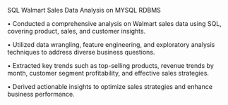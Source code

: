 SQL
Walmart Sales Data Analysis on MYSQL RDBMS

• Conducted a comprehensive analysis on Walmart sales data using SQL, covering product, sales, and customer insights.

• Utilized data wrangling, feature engineering, and exploratory analysis techniques to address diverse business questions.

• Extracted key trends such as top-selling products, revenue trends by month, customer segment profitability, and effective sales strategies.

• Derived actionable insights to optimize sales strategies and enhance business performance.
